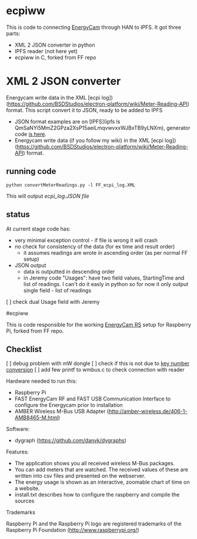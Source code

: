 ecpiww
======

This is code to connecting [EnergyCam](http://www.fastforward.ag/eng/index_eng.html) through HAN to IPFS. It got three parts:

* XML 2 JSON converter in python
* IPFS reader (not here yet)
* ecpiww in C, forked from FF repo


# XML 2 JSON converter

Energycam write data in the XML [ecpi log])(https://github.com/BSDStudios/electron-platform/wiki/Meter-Reading-API)
format. This script convert it to JSON, ready to be added to IPFS

* JSON format examples are on [IPFS](ipfs ls QmSaNYi5MmZ2GPza2XsP15aeiLmqvwvxxWJBxTB9yLNXm), generator code [is here](https://github.com/BSDStudios/electron-billing/blob/master/MeterReadingGenerator/EnergyCalculator.cs).
* Energycam write data (if you follow my wiki) in the XML [ecpi log])(https://github.com/BSDStudios/electron-platform/wiki/Meter-Reading-API) format.

## running code

```
python convertMeterReadings.py -l FF_ecpi_log.XML
```

This will output *ecpi_log.JSON file*

## status

At current stage code has:

* very minimal exception control - if file is wrong it will crash
* no check for consistency of the data (for ex time and result order)
	* it assumes readings are wrote in ascending order (as per normal FF setup)
* JSON output
	* data is outputted in descending order
	* in Jeremy code "Usages": have two field values, StartingTime and list of readings. I can't do it easly in python so for now it only output single field - list of readings

[ ] check dual Usage field with Jeremy

#ecpiww

This is code responsible for the working [EnergyCam RS](http://www.fastforward.ag/eng/index_eng.html) setup for Raspberry Pi, forked from FF repo.

## Checklist

[ ] debug problem with mW dongle
[ ] check if this is not due to [key number conversion](https://github.com/ffcrg/ecpiww/blob/master/linux/src/energycam/ecpiww.c#L613)
[ ] add few printf to wmbus.c to check connection with reader




Hardware needed to run this:
* Raspberry Pi
* FAST EnergyCam RF and FAST USB Communication Interface to configure the Energycam prior to installation
* AMBER Wireless M-Bus USB Adapter (http://amber-wireless.de/406-1-AMB8465-M.html)



Software:
  - dygraph (https://github.com/danvk/dygraphs)

Features:
 - The application shows you all received wireless M-Bus packages.
 - You can add meters that are watched. The received values of these are written into csv files and presented on the webserver.
 - The energy usage is shown as an interactive, zoomable chart of time on a website.
 - install.txt describes how to configure the raspberry and compile the sources


Trademarks

Raspberry Pi and the Raspberry Pi logo are registered trademarks of the Raspberry Pi Foundation (http://www.raspberrypi.org/)


